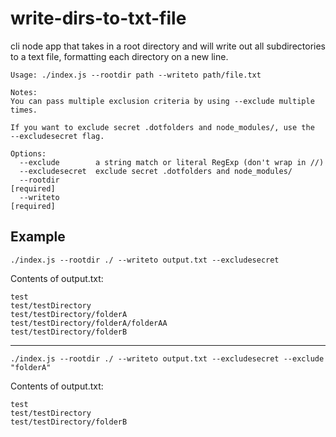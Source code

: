 # write-dirs-to-txt-file

cli node app that takes in a root directory and will write out all 
subdirectories to a text file, formatting each directory on a new line.

```
Usage: ./index.js --rootdir path --writeto path/file.txt

Notes:
You can pass multiple exclusion criteria by using --exclude multiple times.

If you want to exclude secret .dotfolders and node_modules/, use the
--excludesecret flag.

Options:
  --exclude        a string match or literal RegExp (don't wrap in //)
  --excludesecret  exclude secret .dotfolders and node_modules/
  --rootdir                                                           [required]
  --writeto                                                           [required]

```

## Example

    ./index.js --rootdir ./ --writeto output.txt --excludesecret

Contents of output.txt:
```
test
test/testDirectory
test/testDirectory/folderA
test/testDirectory/folderA/folderAA
test/testDirectory/folderB
```
***

    ./index.js --rootdir ./ --writeto output.txt --excludesecret --exclude "folderA"

Contents of output.txt:
```
test
test/testDirectory
test/testDirectory/folderB
```
